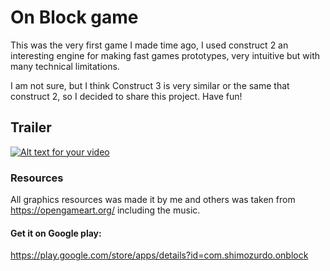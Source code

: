 # On Block game

This was the very first game I made time ago, I used construct 2 an interesting engine for making fast games prototypes, very intuitive but with many technical limitations.

I am not sure, but I think Construct 3 is very similar or the same that construct 2, so I decided to share this project. Have fun!

## Trailer
[![Alt text for your video](https://img.youtube.com/vi/bmPwq4lHbkQ/0.jpg)](https://www.youtube.com/watch?v=bmPwq4lHbkQ)

### Resources

All graphics resources was made it by me and others was taken from https://opengameart.org/ including the music.

#### Get it on Google play:

https://play.google.com/store/apps/details?id=com.shimozurdo.onblock